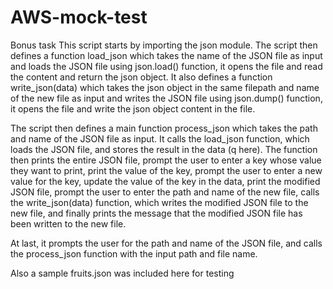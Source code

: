 # AWS-mock-test
Bonus task
This script starts by importing the json module. The script then defines a function load_json which takes the name of the JSON file as input and loads the JSON file using json.load() function, it opens the file and read the content and return the json object.
It also defines a function write_json(data) which takes the json object in the same filepath and name of the new file as input and writes the JSON file using json.dump() function, it opens the file and write the json object content in the file.

The script then defines a main function process_json which takes the path and name of the JSON file as input. It calls the load_json function, which loads the JSON file, and stores the result in the data (q here).
The function then prints the entire JSON file, prompt the user to enter a key whose value they want to print, print the value of the key, prompt the user to enter a new value for the key, update the value of the key in the data, print the modified JSON file, prompt the user to enter the path and name of the new file, calls the write_json(data) function, which writes the modified JSON file to the new file, and finally prints the message that the modified JSON file has been written to the new file.

At last, it prompts the user for the path and name of the JSON file, and calls the process_json function with the input path and file name.

Also a sample fruits.json was included here for testing
